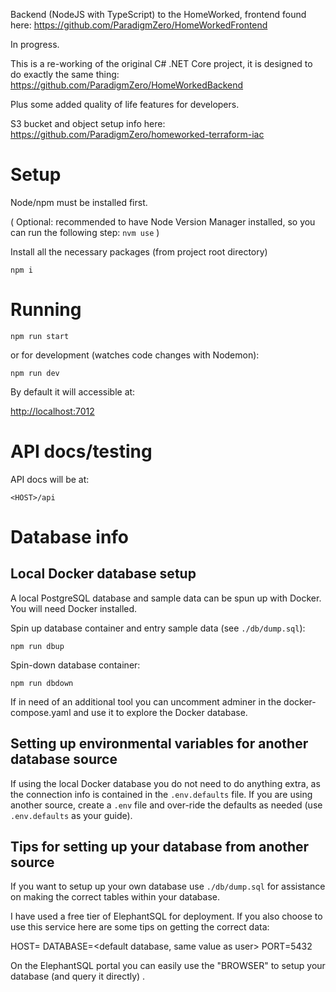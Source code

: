 Backend (NodeJS with TypeScript) to the HomeWorked, frontend found here: <https://github.com/ParadigmZero/HomeWorkedFrontend>

In progress.

This is a re-working of the original C# .NET Core project, it is designed to do exactly the same thing:
<https://github.com/ParadigmZero/HomeWorkedBackend>

Plus some added quality of life features for developers.


S3 bucket and object setup info here:
<https://github.com/ParadigmZero/homeworked-terraform-iac>

# Setup

Node/npm must be installed first.

(
Optional: recommended to have Node Version Manager installed, so you can run the following step:
`nvm use`
)

Install all the necessary packages (from project root directory)

`npm i`

# Running

`npm run start`

or for development (watches code changes with Nodemon):

`npm run dev`

By default it will accessible at:

<http://localhost:7012>

# API docs/testing

API docs will be at:

`<HOST>/api`

# Database info

## Local Docker database setup

A local PostgreSQL database and sample data can be spun up with Docker. You will need Docker installed.

Spin up database container and entry sample data (see `./db/dump.sql`):

`npm run dbup`

Spin-down database container:

`npm run dbdown`

If in need of an additional tool you can uncomment adminer in the docker-compose.yaml and use it to explore the Docker database.

## Setting up environmental variables for another database source

If using the local Docker database you do not need to do anything extra, as the connection info is contained in the `.env.defaults` file. If you are using another source, create a `.env` file and over-ride the defaults as needed (use `.env.defaults` as your guide).


## Tips for setting up your database from another source

If you want to setup up your own database use `./db/dump.sql` for assistance on making the correct tables within your database.

I have used a free tier of ElephantSQL for deployment. If you also choose to use this service here are some tips on getting the correct data:

HOST=<server url>
DATABASE=<default database, same value as user>
PORT=5432

On the ElephantSQL portal you can easily use the "BROWSER" to setup your database (and query it directly) .

